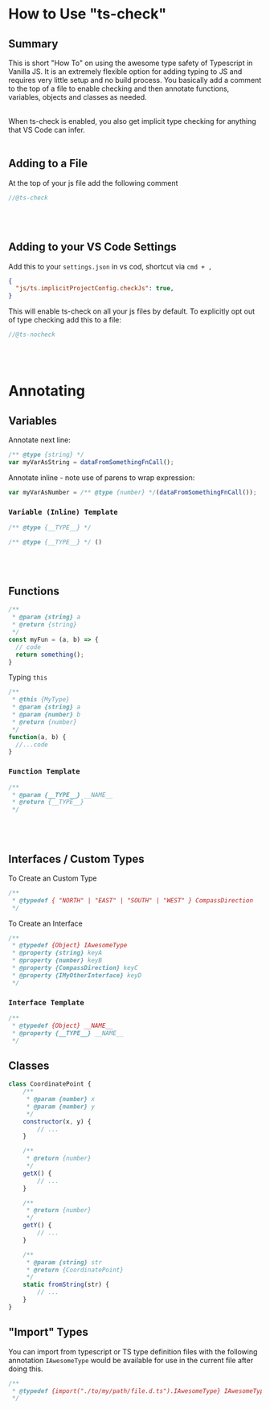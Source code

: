 # How to Use "ts-check"

## Summary
This is short "How To" on using the awesome type safety of Typescript in Vanilla JS.
It is an extremely flexible option for adding typing to JS and requires very little setup and no build process.
You basically add a comment to the top of a file to enable checking and then annotate functions, variables, objects and classes as needed.
<br />
<br />

When ts-check is enabled, you also get implicit type checking for anything that VS Code can infer.
<br />
<br />

## Adding to a File
At the top of your js file add the following comment
```js
//@ts-check
```
<br />
<br />

## Adding to your VS Code Settings
Add this to your `settings.json` in vs cod, shortcut via `cmd + ,`
```json
{
  "js/ts.implicitProjectConfig.checkJs": true,
}
```
This will enable ts-check on all your js files by default.
To explicitly opt out of type checking add this to a file:
```js
//@ts-nocheck
```
<br />
<br />

# Annotating

## Variables
Annotate next line:
```js
/** @type {string} */
var myVarAsString = dataFromSomethingFnCall();
```
Annotate inline - note use of parens to wrap expression:
```js
var myVarAsNumber = /** @type {number} */(dataFromSomethingFnCall());
```
### `Variable (Inline) Template`
```js
/** @type {__TYPE__} */
```
```js
/** @type {__TYPE__} */ ()
```
<br />
<br />

## Functions
```js
/**
 * @param {string} a
 * @return {string}
 */
const myFun = (a, b) => {
  // code
  return something();
}
```
Typing `this`
```js
/**
 * @this {MyType}
 * @param {string} a
 * @param {number} b
 * @return {number}
 */
function(a, b) {
  //...code
}

```
### `Function Template`
```js
/**
 * @param {__TYPE__} __NAME__
 * @return {__TYPE__}
 */
```
<br />
<br />

## Interfaces  / Custom Types
To Create an Custom Type
```js
/**
 * @typedef { "NORTH" | "EAST" | "SOUTH" | "WEST" } CompassDirection
 */
```

To Create an Interface
```js
/**
 * @typedef {Object} IAwesomeType
 * @property {string} keyA
 * @property {number} keyB
 * @property {CompassDirection} keyC
 * @property {IMyOtherInterface} keyD
 */
```

### `Interface Template`
```js
/**
 * @typedef {Object} __NAME__
 * @property {__TYPE__} __NAME__
 */
```

## Classes

```js
class CoordinatePoint {
    /**
     * @param {number} x
     * @param {number} y
     */
    constructor(x, y) {
        // ...
    }

    /**
     * @return {number}
     */
    getX() {
        // ...
    }

    /**
     * @return {number}
     */
    getY() {
        // ...
    }

    /**
     * @param {string} str
     * @return {CoordinatePoint}
     */
    static fromString(str) {
        // ...
    }
}
```



## "Import" Types
You can import from typescript or TS type definition files with the following annotation
`IAwesomeType` would be available for use in the current file after doing this.
```js
/**
 * @typedef {import("./to/my/path/file.d.ts").IAwesomeType} IAwesomeType
 */
```
